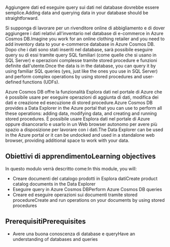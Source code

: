 <span data-ttu-id="2dd17-101">Aggiungere dati ed eseguire query sui dati nel database dovrebbe essere semplice.</span><span class="sxs-lookup"><span data-stu-id="2dd17-101">Adding data and querying data in your database should be straightforward.</span></span> 

<span data-ttu-id="2dd17-102">Si supponga di lavorare per un rivenditore online di abbigliamento e di dover aggiungere i dati relativi all'inventario nel database di e-commerce in Azure Cosmos DB.</span><span class="sxs-lookup"><span data-stu-id="2dd17-102">Imagine you work for an online clothing retailer and you need to add inventory data to your e-commerce database in Azure Cosmos DB.</span></span> <span data-ttu-id="2dd17-103">Dopo che i dati sono stati inseriti nel database, sarà possibile eseguire query su di essi tramite query SQL familiari (come quelle che si usano in SQL Server) e operazioni complesse tramite stored procedure e funzioni definite dall'utente.</span><span class="sxs-lookup"><span data-stu-id="2dd17-103">Once the data is in the database, you can query it by using familiar SQL queries (yes, just like the ones you use in SQL Server) and perform complex operations by using stored procedures and user-defined functions (UDFs).</span></span>

<span data-ttu-id="2dd17-104">Azure Cosmos DB offre la funzionalità Esplora dati nel portale di Azure che è possibile usare per eseguire operazioni di aggiunta di dati, modifica dei dati e creazione ed esecuzione di stored procedure.</span><span class="sxs-lookup"><span data-stu-id="2dd17-104">Azure Cosmos DB provides a Data Explorer in the Azure portal that you can use to perform all these operations: adding data, modifying data, and creating and running stored procedures.</span></span> <span data-ttu-id="2dd17-105">È possibile usare Esplora dati nel portale di Azure oppure disancorarlo e usarlo in un Web browser autonomo per avere più spazio a disposizione per lavorare con i dati.</span><span class="sxs-lookup"><span data-stu-id="2dd17-105">The Data Explorer can be used in the Azure portal or it can be undocked and used in a standalone web browser, providing additional space to work with your data.</span></span>

## <a name="learning-objectives"></a><span data-ttu-id="2dd17-106">Obiettivi di apprendimento</span><span class="sxs-lookup"><span data-stu-id="2dd17-106">Learning objectives</span></span>

<span data-ttu-id="2dd17-107">In questo modulo verrà descritto come:</span><span class="sxs-lookup"><span data-stu-id="2dd17-107">In this module, you will:</span></span>

- <span data-ttu-id="2dd17-108">Creare documenti del catalogo prodotti in Esplora dati</span><span class="sxs-lookup"><span data-stu-id="2dd17-108">Create product catalog documents in the Data Explorer</span></span>
- <span data-ttu-id="2dd17-109">Eseguire query in Azure Cosmos DB</span><span class="sxs-lookup"><span data-stu-id="2dd17-109">Perform Azure Cosmos DB queries</span></span>
- <span data-ttu-id="2dd17-110">Creare ed eseguire operazioni sui documenti tramite stored procedure</span><span class="sxs-lookup"><span data-stu-id="2dd17-110">Create and run operations on your documents by using stored procedures</span></span>

## <a name="prerequisites"></a><span data-ttu-id="2dd17-111">Prerequisiti</span><span class="sxs-lookup"><span data-stu-id="2dd17-111">Prerequisites</span></span>

- <span data-ttu-id="2dd17-112">Avere una buona conoscenza di database e query</span><span class="sxs-lookup"><span data-stu-id="2dd17-112">Have an understanding of databases and queries</span></span>
